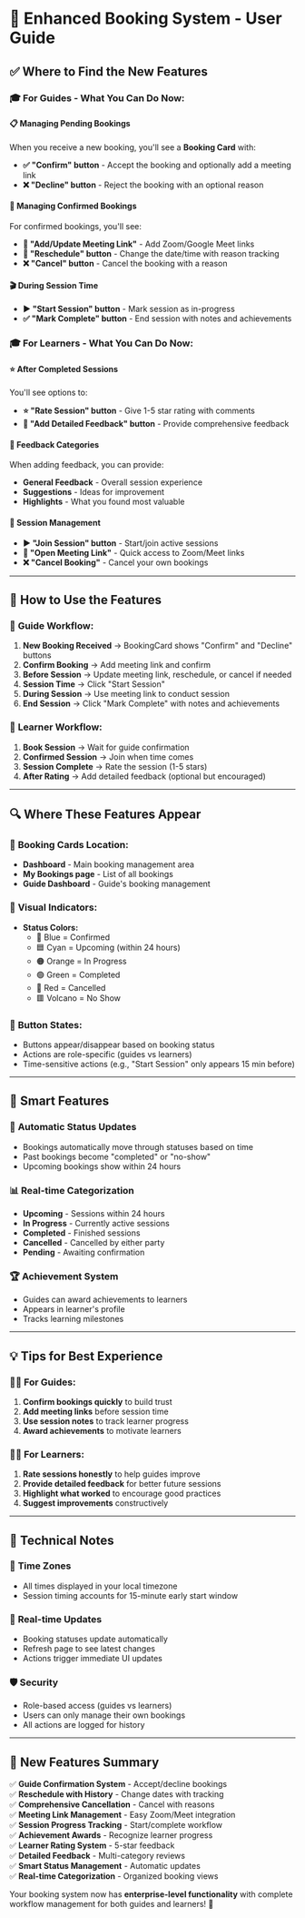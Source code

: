 # 🎉 Enhanced Booking System - User Guide

## ✅ **Where to Find the New Features**

### 🎓 **For Guides** - What You Can Do Now:

#### 📋 **Managing Pending Bookings**
When you receive a new booking, you'll see a **Booking Card** with:
- **✅ "Confirm" button** - Accept the booking and optionally add a meeting link
- **❌ "Decline" button** - Reject the booking with an optional reason

#### 🔄 **Managing Confirmed Bookings**
For confirmed bookings, you'll see:
- **🔗 "Add/Update Meeting Link"** - Add Zoom/Google Meet links
- **📅 "Reschedule" button** - Change the date/time with reason tracking
- **❌ "Cancel" button** - Cancel the booking with a reason

#### 🎬 **During Session Time**
- **▶️ "Start Session" button** - Mark session as in-progress
- **✅ "Mark Complete" button** - End session with notes and achievements

### 🎓 **For Learners** - What You Can Do Now:

#### ⭐ **After Completed Sessions**
You'll see options to:
- **⭐ "Rate Session" button** - Give 1-5 star rating with comments
- **💬 "Add Detailed Feedback" button** - Provide comprehensive feedback

#### 📝 **Feedback Categories**
When adding feedback, you can provide:
- **General Feedback** - Overall session experience
- **Suggestions** - Ideas for improvement
- **Highlights** - What you found most valuable

#### 🔗 **Session Management**
- **▶️ "Join Session" button** - Start/join active sessions
- **🔗 "Open Meeting Link"** - Quick access to Zoom/Meet links
- **❌ "Cancel Booking"** - Cancel your own bookings

---

## 📱 **How to Use the Features**

### 🎯 **Guide Workflow:**

1. **New Booking Received** → BookingCard shows "Confirm" and "Decline" buttons
2. **Confirm Booking** → Add meeting link and confirm
3. **Before Session** → Update meeting link, reschedule, or cancel if needed
4. **Session Time** → Click "Start Session" 
5. **During Session** → Use meeting link to conduct session
6. **End Session** → Click "Mark Complete" with notes and achievements

### 🎯 **Learner Workflow:**

1. **Book Session** → Wait for guide confirmation
2. **Confirmed Session** → Join when time comes
3. **Session Complete** → Rate the session (1-5 stars)
4. **After Rating** → Add detailed feedback (optional but encouraged)

---

## 🔍 **Where These Features Appear**

### 📍 **Booking Cards Location:**
- **Dashboard** - Main booking management area
- **My Bookings page** - List of all bookings
- **Guide Dashboard** - Guide's booking management

### 🎨 **Visual Indicators:**
- **Status Colors:**
  - 🔵 Blue = Confirmed
  - 🟦 Cyan = Upcoming (within 24 hours)
  - 🟠 Orange = In Progress
  - 🟢 Green = Completed
  - 🔴 Red = Cancelled
  - 🟥 Volcano = No Show

### 🔘 **Button States:**
- Buttons appear/disappear based on booking status
- Actions are role-specific (guides vs learners)
- Time-sensitive actions (e.g., "Start Session" only appears 15 min before)

---

## 🚀 **Smart Features**

### 🤖 **Automatic Status Updates**
- Bookings automatically move through statuses based on time
- Past bookings become "completed" or "no-show"
- Upcoming bookings show within 24 hours

### 📊 **Real-time Categorization**
- **Upcoming** - Sessions within 24 hours
- **In Progress** - Currently active sessions
- **Completed** - Finished sessions
- **Cancelled** - Cancelled by either party
- **Pending** - Awaiting confirmation

### 🏆 **Achievement System**
- Guides can award achievements to learners
- Appears in learner's profile
- Tracks learning milestones

---

## 💡 **Tips for Best Experience**

### 👨‍🏫 **For Guides:**
1. **Confirm bookings quickly** to build trust
2. **Add meeting links** before session time
3. **Use session notes** to track learner progress
4. **Award achievements** to motivate learners

### 👨‍🎓 **For Learners:**
1. **Rate sessions honestly** to help guides improve
2. **Provide detailed feedback** for better future sessions
3. **Highlight what worked** to encourage good practices
4. **Suggest improvements** constructively

---

## 🔧 **Technical Notes**

### 📅 **Time Zones**
- All times displayed in your local timezone
- Session timing accounts for 15-minute early start window

### 🔄 **Real-time Updates**
- Booking statuses update automatically
- Refresh page to see latest changes
- Actions trigger immediate UI updates

### 🛡️ **Security**
- Role-based access (guides vs learners)
- Users can only manage their own bookings
- All actions are logged for history

---

## 🎊 **New Features Summary**

✅ **Guide Confirmation System** - Accept/decline bookings  
✅ **Reschedule with History** - Change dates with tracking  
✅ **Comprehensive Cancellation** - Cancel with reasons  
✅ **Meeting Link Management** - Easy Zoom/Meet integration  
✅ **Session Progress Tracking** - Start/complete workflow  
✅ **Achievement Awards** - Recognize learner progress  
✅ **Learner Rating System** - 5-star feedback  
✅ **Detailed Feedback** - Multi-category reviews  
✅ **Smart Status Management** - Automatic updates  
✅ **Real-time Categorization** - Organized booking views  

Your booking system now has **enterprise-level functionality** with complete workflow management for both guides and learners! 🚀
